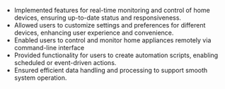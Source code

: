 - Implemented features for real-time monitoring and control of home devices, ensuring up-to-date status and responsiveness.
- Allowed users to customize settings and preferences for different devices, enhancing user experience and convenience.
- Enabled users to control and monitor home appliances remotely via command-line interface
- Provided functionality for users to create automation scripts, enabling scheduled or event-driven actions.
- Ensured efficient data handling and processing to support smooth system operation.
